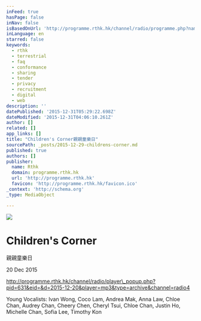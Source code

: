 ```yaml
---
inFeed: true
hasPage: false
inNav: false
isBasedOnUrl: 'http://programme.rthk.hk/channel/radio/programme.php?name=radio4%2Fchildren&d=2015-12-20&p=631&e&m=episode'
inLanguage: en
starred: false
keywords:
  - rthk
  - terrestrial
  - faq
  - conformance
  - sharing
  - tender
  - privacy
  - recruitment
  - digital
  - web
description: ''
datePublished: '2015-12-31T05:29:22.698Z'
dateModified: '2015-12-31T04:06:10.261Z'
author: []
related: []
app_links: []
title: "Children's Corner親親童樂日"
sourcePath: _posts/2015-12-29-childrens-corner.md
published: true
authors: []
publisher:
  name: Rthk
  domain: programme.rthk.hk
  url: 'http://programme.rthk.hk'
  favicon: 'http://programme.rthk.hk/favicon.ico'
_context: 'http://schema.org'
_type: MediaObject

---
```

![](https://s3-us-west-2.amazonaws.com/the-grid-img/p/61f46058589d9c005023badf7bcd371acb3d4e9b.jpg)

# Children's Corner  
親親童樂日

20 Dec 2015

http://programme.rthk.hk/channel/radio/player\_popup.php?pid=631&eid=&d=2015-12-20&player=mp3&type=archive&channel=radio4

Young Vocalists: Ivan Wong, Coco Lam, Andrea Mak, Anna Law, Chloe Chan, Audrey Chan, Cheery Chen, Cheryl Tsui, Chloe Chan, Justin Ho, Michelle Chan, Sofia Lee, Timothy Kon